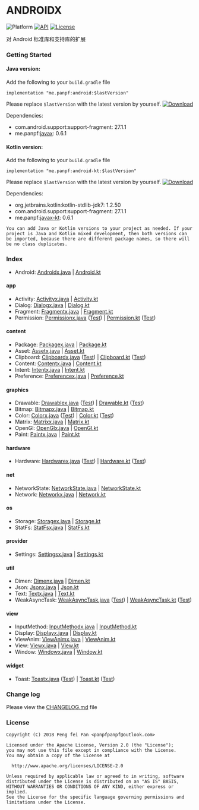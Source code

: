 # ANDROIDX

![Platform][platform_image]
[![API][min_api_image]][min_api_link]
[![License][license_image]][license_link]

对 Android 标准库和支持库的扩展

### Getting Started

#### Java version:

Add the following to your `build.gradle` file

```grovvy
implementation "me.panpf:android:$lastVersion"
```

Please replace `$lastVersion` with the latest version by yourself. [![Download][VersionBadgeIcon]][VersionBadgeLink]

Dependencies:
* com.android.support:support-fragment: 27.1.1
* me.panpf:[javax][javax]: 0.6.1

#### Kotlin version:

Add the following to your `build.gradle` file

```grovvy
implementation "me.panpf:android-kt:$lastVersion"
```

Please replace `$lastVersion` with the latest version by yourself. [![Download][KTVersionBadgeIcon]][KTVersionBadgeLink]

Dependencies:
* org.jetbrains.kotlin:kotlin-stdlib-jdk7: 1.2.50
* com.android.support:support-fragment: 27.1.1
* me.panpf:[javax-kt][javax]: 0.6.1

`You can add Java or Kotlin versions to your project as needed. If your project is Java and Kotlin mixed development, then both versions can be imported, because there are different package names, so there will be no class duplicates.`

### Index

* Android: [Androidx.java] | [Android.kt]

#### app
* Activity: [Activityx.java] | [Activity.kt]
* Dialog: [Dialogx.java] | [Dialog.kt]
* Fragment: [Fragmentx.java] | [Fragment.kt]
* Permission: [Permissionx.java] ([Test][PermissionTest.java]) | [Permission.kt] ([Test][PermissionTest.kt])

#### content
* Package: [Packagex.java] | [Package.kt]
* Asset: [Assetx.java] | [Asset.kt]
* Clipboard: [Clipboardx.java] ([Test][ClipboardTest.java]) | [Clipboard.kt] ([Test][ClipboardTest.kt])
* Content: [Contentx.java] | [Content.kt]
* Intent: [Intentx.java] | [Intent.kt]
* Preference: [Preferencex.java] | [Preference.kt]

#### graphics
* Drawable: [Drawablex.java] ([Test][DrawableTest.java])  | [Drawable.kt] ([Test][DrawableTest.kt])
* Bitmap: [Bitmapx.java] | [Bitmap.kt]
* Color: [Colorx.java] ([Test][ColorTest.java]) | [Color.kt] ([Test][ColorTest.kt])
* Matrix: [Matrixx.java] | [Matrix.kt]
* OpenGl: [OpenGlx.java] | [OpenGl.kt]
* Paint: [Paintx.java] | [Paint.kt]

#### hardware
* Hardware: [Hardwarex.java] ([Test][HardwareTest.java]) | [Hardware.kt] ([Test][HardwareTest.kt])

#### net
* NetworkState: [NetworkState.java] | [NetworkState.kt]
* Network: [Networkx.java] | [Network.kt]

#### os
* Storage: [Storagex.java] | [Storage.kt]
* StatFs: [StatFsx.java] | [StatFs.kt]

#### provider
* Settings: [Settingsx.java] | [Settings.kt]

#### util
* Dimen: [Dimenx.java] | [Dimen.kt]
* Json: [Jsonx.java] | [Json.kt]
* Text: [Textx.java] | [Text.kt]
* WeakAsyncTask: [WeakAsyncTask.java] ([Test][WeakAsyncTaskTest.java]) | [WeakAsyncTask.kt] ([Test][WeakAsyncTaskTest.kt])

#### view
* InputMethod: [InputMethodx.java] | [InputMethod.kt]
* Display: [Displayx.java] | [Display.kt]
* ViewAnim: [ViewAnimx.java] | [ViewAnim.kt]
* View: [Viewx.java] | [View.kt]
* Window: [Windowx.java] | [Window.kt]

#### widget
* Toast: [Toastx.java] ([Test][ToastTest.java]) | [Toast.kt] ([Test][ToastTest.java])

### Change log

Please view the [CHANGELOG.md] file


### License
    Copyright (C) 2018 Peng fei Pan <panpfpanpf@outlook.com>

    Licensed under the Apache License, Version 2.0 (the "License");
    you may not use this file except in compliance with the License.
    You may obtain a copy of the License at

      http://www.apache.org/licenses/LICENSE-2.0

    Unless required by applicable law or agreed to in writing, software
    distributed under the License is distributed on an "AS IS" BASIS,
    WITHOUT WARRANTIES OR CONDITIONS OF ANY KIND, either express or implied.
    See the License for the specific language governing permissions and
    limitations under the License.

[platform_image]: https://img.shields.io/badge/Platform-Android-brightgreen.svg
[min_api_image]: https://img.shields.io/badge/API-14%2B-orange.svg
[min_api_link]: https://android-arsenal.com/api?level=14
[license_image]: https://img.shields.io/badge/License-Apache%202-blue.svg
[license_link]: https://www.apache.org/licenses/LICENSE-2.0
[VersionBadgeIcon]: https://api.bintray.com/packages/panpf/maven/androidx/images/download.svg
[VersionBadgeLink]:https://bintray.com/panpf/maven/androidx/_latestVersion
[KTVersionBadgeIcon]: https://api.bintray.com/packages/panpf/maven/androidx-kt/images/download.svg
[KTVersionBadgeLink]:https://bintray.com/panpf/maven/androidx-kt/_latestVersion
[CHANGELOG.md]: CHANGELOG.md
[javax]: https://github.com/panpf/javax

[Androidx.java]: https://github.com/panpf/androidx/blob/master/androidx/src/main/java/me/panpf/androidx/Androidx.java
[AndroidTest.java]: https://github.com/panpf/androidx/blob/master/androidx/src/androidTest/java/me/panpf/androidx/test/AndroidTest.java
[Android.kt]: https://github.com/panpf/androidx/blob/master/androidx-kt/src/main/java/me/panpf/androidxkt/Android.kt
[AndroidTest.kt]: https://github.com/panpf/androidx/blob/master/androidx-kt/src/androidTest/java/me/panpf/androidxkt/test/AndroidTest.kt

[Activityx.java]: https://github.com/panpf/androidx/blob/master/androidx/src/main/java/me/panpf/androidx/app/Activityx.java
[ActivityTest.java]: https://github.com/panpf/androidx/blob/master/androidx/src/androidTest/java/me/panpf/androidx/test/app/ActivityTest.java
[Activity.kt]: https://github.com/panpf/androidx/blob/master/androidx-kt/src/main/java/me/panpf/androidxkt/app/Activity.kt
[ActivityTest.kt]: https://github.com/panpf/androidx/blob/master/androidx-kt/src/androidTest/java/me/panpf/androidxkt/test/app/ActivityTest.kt

[Dialogx.java]: https://github.com/panpf/androidx/blob/master/androidx/src/main/java/me/panpf/androidx/app/Dialogx.java
[DialogTest.java]: https://github.com/panpf/androidx/blob/master/androidx/src/androidTest/java/me/panpf/androidx/test/app/DialogTest.java
[Dialog.kt]: https://github.com/panpf/androidx/blob/master/androidx-kt/src/main/java/me/panpf/androidxkt/app/Dialog.kt
[DialogTest.kt]: https://github.com/panpf/androidx/blob/master/androidx-kt/src/androidTest/java/me/panpf/androidxkt/test/app/DialogTest.kt

[Fragmentx.java]: https://github.com/panpf/androidx/blob/master/androidx/src/main/java/me/panpf/androidx/app/Fragmentx.java
[FragmentTest.java]: https://github.com/panpf/androidx/blob/master/androidx/src/androidTest/java/me/panpf/androidx/test/app/FragmentTest.java
[Fragment.kt]: https://github.com/panpf/androidx/blob/master/androidx-kt/src/main/java/me/panpf/androidxkt/app/Fragment.kt
[FragmentTest.kt]: https://github.com/panpf/androidx/blob/master/androidx-kt/src/androidTest/java/me/panpf/androidxkt/test/app/FragmentTest.kt

[Permissionx.java]: https://github.com/panpf/androidx/blob/master/androidx/src/main/java/me/panpf/androidx/app/Permissionx.java
[PermissionTest.java]: https://github.com/panpf/androidx/blob/master/androidx/src/androidTest/java/me/panpf/androidx/test/app/PermissionTest.java
[Permission.kt]: https://github.com/panpf/androidx/blob/master/androidx-kt/src/main/java/me/panpf/androidxkt/app/Permission.kt
[PermissionTest.kt]: https://github.com/panpf/androidx/blob/master/androidx-kt/src/androidTest/java/me/panpf/androidxkt/test/app/PermissionTest.kt

[Packagex.java]: https://github.com/panpf/androidx/blob/master/androidx/src/main/java/me/panpf/androidx/content/pm/Packagex.java
[PackageTest.java]: https://github.com/panpf/androidx/blob/master/androidx/src/androidTest/java/me/panpf/androidx/test/content/pm/PackageTest.java
[Package.kt]: https://github.com/panpf/androidx/blob/master/androidx-kt/src/main/java/me/panpf/androidxkt/content/pm/Package.kt
[PackageTest.kt]: https://github.com/panpf/androidx/blob/master/androidx-kt/src/androidTest/java/me/panpf/androidxkt/test/content/pm/PackageTest.kt

[Assetx.java]: https://github.com/panpf/androidx/blob/master/androidx/src/main/java/me/panpf/androidx/content/res/Assetx.java
[AssetTest.java]: https://github.com/panpf/androidx/blob/master/androidx/src/androidTest/java/me/panpf/androidx/test/content/res/AssetTest.java
[Asset.kt]: https://github.com/panpf/androidx/blob/master/androidx-kt/src/main/java/me/panpf/androidxkt/content/res/Asset.kt
[AssetTest.kt]: https://github.com/panpf/androidx/blob/master/androidx-kt/src/androidTest/java/me/panpf/androidxkt/test/content/res/AssetTest.kt

[Contentx.java]: https://github.com/panpf/androidx/blob/master/androidx/src/main/java/me/panpf/androidx/content/Contentx.java
[ContentTest.java]: https://github.com/panpf/androidx/blob/master/androidx/src/androidTest/java/me/panpf/androidx/test/content/ContentTest.java
[Content.kt]: https://github.com/panpf/androidx/blob/master/androidx-kt/src/main/java/me/panpf/androidxkt/content/Content.kt
[ContentTest.kt]: https://github.com/panpf/androidx/blob/master/androidx-kt/src/androidTest/java/me/panpf/androidxkt/test/content/ContentTest.kt

[Clipboardx.java]: https://github.com/panpf/androidx/blob/master/androidx/src/main/java/me/panpf/androidx/content/Clipboardx.java
[ClipboardTest.java]: https://github.com/panpf/androidx/blob/master/androidx/src/androidTest/java/me/panpf/androidx/test/content/ClipboardTest.java
[Clipboard.kt]: https://github.com/panpf/androidx/blob/master/androidx-kt/src/main/java/me/panpf/androidxkt/content/Clipboard.kt
[ClipboardTest.kt]: https://github.com/panpf/androidx/blob/master/androidx-kt/src/androidTest/java/me/panpf/androidxkt/test/content/ClipboardTest.kt

[Intentx.java]: https://github.com/panpf/androidx/blob/master/androidx/src/main/java/me/panpf/androidx/content/Intentx.java
[IntentTest.java]: https://github.com/panpf/androidx/blob/master/androidx/src/androidTest/java/me/panpf/androidx/test/content/IntentTest.java
[Intent.kt]: https://github.com/panpf/androidx/blob/master/androidx-kt/src/main/java/me/panpf/androidxkt/content/Intent.kt
[IntentTest.kt]: https://github.com/panpf/androidx/blob/master/androidx-kt/src/androidTest/java/me/panpf/androidxkt/test/content/IntentTest.kt

[Preferencex.java]: https://github.com/panpf/androidx/blob/master/androidx/src/main/java/me/panpf/androidx/content/Preferencex.java
[PreferenceTest.java]: https://github.com/panpf/androidx/blob/master/androidx/src/androidTest/java/me/panpf/androidx/test/content/PreferenceTest.java
[Preference.kt]: https://github.com/panpf/androidx/blob/master/androidx-kt/src/main/java/me/panpf/androidxkt/content/Preference.kt
[PreferenceTest.kt]: https://github.com/panpf/androidx/blob/master/androidx-kt/src/androidTest/java/me/panpf/androidxkt/test/content/PreferenceTest.kt

[Drawablex.java]: https://github.com/panpf/androidx/blob/master/androidx/src/main/java/me/panpf/androidx/graphics/drawable/Drawablex.java
[DrawableTest.java]: https://github.com/panpf/androidx/blob/master/androidx/src/androidTest/java/me/panpf/androidx/test/graphics/drawable/DrawableTest.java
[Drawable.kt]: https://github.com/panpf/androidx/blob/master/androidx-kt/src/main/java/me/panpf/androidxkt/graphics/drawable/Drawable.kt
[DrawableTest.kt]: https://github.com/panpf/androidx/blob/master/androidx-kt/src/androidTest/java/me/panpf/androidxkt/test/graphics/drawable/DrawableTest.kt

[Bitmapx.java]: https://github.com/panpf/androidx/blob/master/androidx/src/main/java/me/panpf/androidx/graphics/Bitmapx.java
[BitmapTest.java]: https://github.com/panpf/androidx/blob/master/androidx/src/androidTest/java/me/panpf/androidx/test/graphics/BitmapTest.java
[Bitmap.kt]: https://github.com/panpf/androidx/blob/master/androidx-kt/src/main/java/me/panpf/androidxkt/graphics/Bitmap.kt
[BitmapTest.kt]: https://github.com/panpf/androidx/blob/master/androidx-kt/src/androidTest/java/me/panpf/androidxkt/test/graphics/BitmapTest.kt

[Colorx.java]: https://github.com/panpf/androidx/blob/master/androidx/src/main/java/me/panpf/androidx/graphics/Colorx.java
[ColorTest.java]: https://github.com/panpf/androidx/blob/master/androidx/src/androidTest/java/me/panpf/androidx/test/graphics/ColorTest.java
[Color.kt]: https://github.com/panpf/androidx/blob/master/androidx-kt/src/main/java/me/panpf/androidxkt/graphics/Color.kt
[ColorTest.kt]: https://github.com/panpf/androidx/blob/master/androidx-kt/src/androidTest/java/me/panpf/androidxkt/test/graphics/ColorTest.kt

[Matrixx.java]: https://github.com/panpf/androidx/blob/master/androidx/src/main/java/me/panpf/androidx/graphics/Matrixx.java
[MatrixTest.java]: https://github.com/panpf/androidx/blob/master/androidx/src/androidTest/java/me/panpf/androidx/test/graphics/MatrixTest.java
[Matrix.kt]: https://github.com/panpf/androidx/blob/master/androidx-kt/src/main/java/me/panpf/androidxkt/graphics/Matrix.kt
[MatrixTest.kt]: https://github.com/panpf/androidx/blob/master/androidx-kt/src/androidTest/java/me/panpf/androidxkt/test/graphics/MatrixTest.kt

[OpenGlx.java]: https://github.com/panpf/androidx/blob/master/androidx/src/main/java/me/panpf/androidx/graphics/OpenGlx.java
[OpenGlTest.java]: https://github.com/panpf/androidx/blob/master/androidx/src/androidTest/java/me/panpf/androidx/test/graphics/OpenGlTest.java
[OpenGl.kt]: https://github.com/panpf/androidx/blob/master/androidx-kt/src/main/java/me/panpf/androidxkt/graphics/OpenGl.kt
[OpenGlTest.kt]: https://github.com/panpf/androidx/blob/master/androidx-kt/src/androidTest/java/me/panpf/androidxkt/test/graphics/OpenGlTest.kt

[Paintx.java]: https://github.com/panpf/androidx/blob/master/androidx/src/main/java/me/panpf/androidx/graphics/Paintx.java
[PaintTest.java]: https://github.com/panpf/androidx/blob/master/androidx/src/androidTest/java/me/panpf/androidx/test/graphics/PaintTest.java
[Paint.kt]: https://github.com/panpf/androidx/blob/master/androidx-kt/src/main/java/me/panpf/androidxkt/graphics/Paint.kt
[PaintTest.kt]: https://github.com/panpf/androidx/blob/master/androidx-kt/src/androidTest/java/me/panpf/androidxkt/test/graphics/PaintTest.kt

[Hardwarex.java]: https://github.com/panpf/androidx/blob/master/androidx/src/main/java/me/panpf/androidx/hardware/Hardwarex.java
[HardwareTest.java]: https://github.com/panpf/androidx/blob/master/androidx/src/androidTest/java/me/panpf/androidx/test/hardware/HardwareTest.java
[Hardware.kt]: https://github.com/panpf/androidx/blob/master/androidx-kt/src/main/java/me/panpf/androidxkt/hardware/Hardware.kt
[HardwareTest.kt]: https://github.com/panpf/androidx/blob/master/androidx-kt/src/androidTest/java/me/panpf/androidxkt/test/hardware/HardwareTest.kt

[NetworkState.java]: https://github.com/panpf/androidx/blob/master/androidx/src/main/java/me/panpf/androidx/net/NetworkState.java
[NetworkStateTest.java]: https://github.com/panpf/androidx/blob/master/androidx/src/androidTest/java/me/panpf/androidx/test/net/NetworkStateTest.java
[NetworkState.kt]: https://github.com/panpf/androidx/blob/master/androidx-kt/src/main/java/me/panpf/androidxkt/net/NetworkState.kt
[NetworkStateTest.kt]: https://github.com/panpf/androidx/blob/master/androidx-kt/src/androidTest/java/me/panpf/androidxkt/test/net/NetworkStateTest.kt

[Networkx.java]: https://github.com/panpf/androidx/blob/master/androidx/src/main/java/me/panpf/androidx/net/Networkx.java
[NetworkTest.java]: https://github.com/panpf/androidx/blob/master/androidx/src/androidTest/java/me/panpf/androidx/test/net/NetworkTest.java
[Network.kt]: https://github.com/panpf/androidx/blob/master/androidx-kt/src/main/java/me/panpf/androidxkt/net/Network.kt
[NetworkTest.kt]: https://github.com/panpf/androidx/blob/master/androidx-kt/src/androidTest/java/me/panpf/androidxkt/test/net/NetworkTest.kt

[Storagex.java]: https://github.com/panpf/androidx/blob/master/androidx/src/main/java/me/panpf/androidx/os/storage/Storagex.java
[StorageTest.java]: https://github.com/panpf/androidx/blob/master/androidx/src/androidTest/java/me/panpf/androidx/test/os/storage/StorageTest.java
[Storage.kt]: https://github.com/panpf/androidx/blob/master/androidx-kt/src/main/java/me/panpf/androidxkt/os/storage/Storage.kt
[StorageTest.kt]: https://github.com/panpf/androidx/blob/master/androidx-kt/src/androidTest/java/me/panpf/androidxkt/test/os/storage/StorageTest.kt

[StatFsx.java]: https://github.com/panpf/androidx/blob/master/androidx/src/main/java/me/panpf/androidx/os/StatFsx.java
[StatFsTest.java]: https://github.com/panpf/androidx/blob/master/androidx/src/androidTest/java/me/panpf/androidx/test/os/StatFsTest.java
[StatFs.kt]: https://github.com/panpf/androidx/blob/master/androidx-kt/src/main/java/me/panpf/androidxkt/os/StatFs.kt
[StatFsTest.kt]: https://github.com/panpf/androidx/blob/master/androidx-kt/src/androidTest/java/me/panpf/androidxkt/test/os/StatFsTest.kt

[Settingsx.java]: https://github.com/panpf/androidx/blob/master/androidx/src/main/java/me/panpf/androidx/provider/Settingsx.java
[SettingsTest.java]: https://github.com/panpf/androidx/blob/master/androidx/src/androidTest/java/me/panpf/androidx/test/provider/SettingsTest.java
[Settings.kt]: https://github.com/panpf/androidx/blob/master/androidx-kt/src/main/java/me/panpf/androidxkt/provider/Settings.kt
[SettingsTest.kt]: https://github.com/panpf/androidx/blob/master/androidx-kt/src/androidTest/java/me/panpf/androidxkt/test/provider/SettingsTest.kt

[Dimenx.java]: https://github.com/panpf/androidx/blob/master/androidx/src/main/java/me/panpf/androidx/util/Dimenx.java
[DimenTest.java]: https://github.com/panpf/androidx/blob/master/androidx/src/androidTest/java/me/panpf/androidx/test/util/DimenTest.java
[Dimen.kt]: https://github.com/panpf/androidx/blob/master/androidx-kt/src/main/java/me/panpf/androidxkt/util/Dimen.kt
[DimenTest.kt]: https://github.com/panpf/androidx/blob/master/androidx-kt/src/androidTest/java/me/panpf/androidxkt/test/util/DimenTest.kt

[Jsonx.java]: https://github.com/panpf/androidx/blob/master/androidx/src/main/java/me/panpf/androidx/util/Jsonx.java
[JsonTest.java]: https://github.com/panpf/androidx/blob/master/androidx/src/androidTest/java/me/panpf/androidx/test/util/JsonTest.java
[Json.kt]: https://github.com/panpf/androidx/blob/master/androidx-kt/src/main/java/me/panpf/androidxkt/util/Json.kt
[JsonTest.kt]: https://github.com/panpf/androidx/blob/master/androidx-kt/src/androidTest/java/me/panpf/androidxkt/test/util/JsonTest.kt

[Textx.java]: https://github.com/panpf/androidx/blob/master/androidx/src/main/java/me/panpf/androidx/util/Textx.java
[TextTest.java]: https://github.com/panpf/androidx/blob/master/androidx/src/androidTest/java/me/panpf/androidx/test/util/TextTest.java
[Text.kt]: https://github.com/panpf/androidx/blob/master/androidx-kt/src/main/java/me/panpf/androidxkt/util/Text.kt
[TextTest.kt]: https://github.com/panpf/androidx/blob/master/androidx-kt/src/androidTest/java/me/panpf/androidxkt/test/util/TextTest.kt

[InputMethodx.java]: https://github.com/panpf/androidx/blob/master/androidx/src/main/java/me/panpf/androidx/view/inputmethod/InputMethodx.java
[InputMethodTest.java]: https://github.com/panpf/androidx/blob/master/androidx/src/androidTest/java/me/panpf/androidx/test/view/inputmethod/InputMethodTest.java
[InputMethod.kt]: https://github.com/panpf/androidx/blob/master/androidx-kt/src/main/java/me/panpf/androidxkt/view/inputmethod/InputMethod.kt
[InputMethodTest.kt]: https://github.com/panpf/androidx/blob/master/androidx-kt/src/androidTest/java/me/panpf/androidxkt/test/view/inputmethod/InputMethodTest.kt

[Displayx.java]: https://github.com/panpf/androidx/blob/master/androidx/src/main/java/me/panpf/androidx/view/Displayx.java
[DisplayTest.java]: https://github.com/panpf/androidx/blob/master/androidx/src/androidTest/java/me/panpf/androidx/test/view/DisplayTest.java
[Display.kt]: https://github.com/panpf/androidx/blob/master/androidx-kt/src/main/java/me/panpf/androidxkt/view/Display.kt
[DisplayTest.kt]: https://github.com/panpf/androidx/blob/master/androidx-kt/src/androidTest/java/me/panpf/androidxkt/test/view/DisplayTest.kt

[ViewAnimx.java]: https://github.com/panpf/androidx/blob/master/androidx/src/main/java/me/panpf/androidx/view/ViewAnimx.java
[ViewAnimTest.java]: https://github.com/panpf/androidx/blob/master/androidx/src/androidTest/java/me/panpf/androidx/test/view/ViewAnimTest.java
[ViewAnim.kt]: https://github.com/panpf/androidx/blob/master/androidx-kt/src/main/java/me/panpf/androidxkt/view/ViewAnim.kt
[ViewAnimTest.kt]: https://github.com/panpf/androidx/blob/master/androidx-kt/src/androidTest/java/me/panpf/androidxkt/test/view/ViewAnimTest.kt

[Viewx.java]: https://github.com/panpf/androidx/blob/master/androidx/src/main/java/me/panpf/androidx/view/Viewx.java
[ViewTest.java]: https://github.com/panpf/androidx/blob/master/androidx/src/androidTest/java/me/panpf/androidx/test/view/ViewTest.java
[View.kt]: https://github.com/panpf/androidx/blob/master/androidx-kt/src/main/java/me/panpf/androidxkt/view/View.kt
[ViewTest.kt]: https://github.com/panpf/androidx/blob/master/androidx-kt/src/androidTest/java/me/panpf/androidxkt/test/view/ViewTest.kt

[Windowx.java]: https://github.com/panpf/androidx/blob/master/androidx/src/main/java/me/panpf/androidx/view/Windowx.java
[WindowTest.java]: https://github.com/panpf/androidx/blob/master/androidx/src/androidTest/java/me/panpf/androidx/test/view/WindowTest.java
[Window.kt]: https://github.com/panpf/androidx/blob/master/androidx-kt/src/main/java/me/panpf/androidxkt/view/Window.kt
[WindowTest.kt]: https://github.com/panpf/androidx/blob/master/androidx-kt/src/androidTest/java/me/panpf/androidxkt/test/view/WindowTest.kt

[Toastx.java]: https://github.com/panpf/androidx/blob/master/androidx/src/main/java/me/panpf/androidx/widget/Toastx.java
[ToastTest.java]: https://github.com/panpf/androidx/blob/master/androidx/src/androidTest/java/me/panpf/androidx/test/widget/ToastTest.java
[Toast.kt]: https://github.com/panpf/androidx/blob/master/androidx-kt/src/main/java/me/panpf/androidxkt/widget/Toast.kt
[ToastTest.kt]: https://github.com/panpf/androidx/blob/master/androidx-kt/src/androidTest/java/me/panpf/androidxkt/test/widget/ToastTest.kt

[WeakAsyncTask.java]: https://github.com/panpf/androidx/blob/master/androidx/src/main/java/me/panpf/androidx/util/WeakAsyncTask.java
[WeakAsyncTaskTest.java]: https://github.com/panpf/androidx/blob/master/androidx/src/androidTest/java/me/panpf/androidx/test/util/WeakAsyncTaskTest.java
[WeakAsyncTask.kt]: https://github.com/panpf/androidx/blob/master/androidx-kt/src/main/java/me/panpf/androidxkt/util/WeakAsyncTask.kt
[WeakAsyncTaskTest.kt]: https://github.com/panpf/androidx/blob/master/androidx-kt/src/androidTest/java/me/panpf/androidxkt/test/util/WeakAsyncTaskTest.kt
